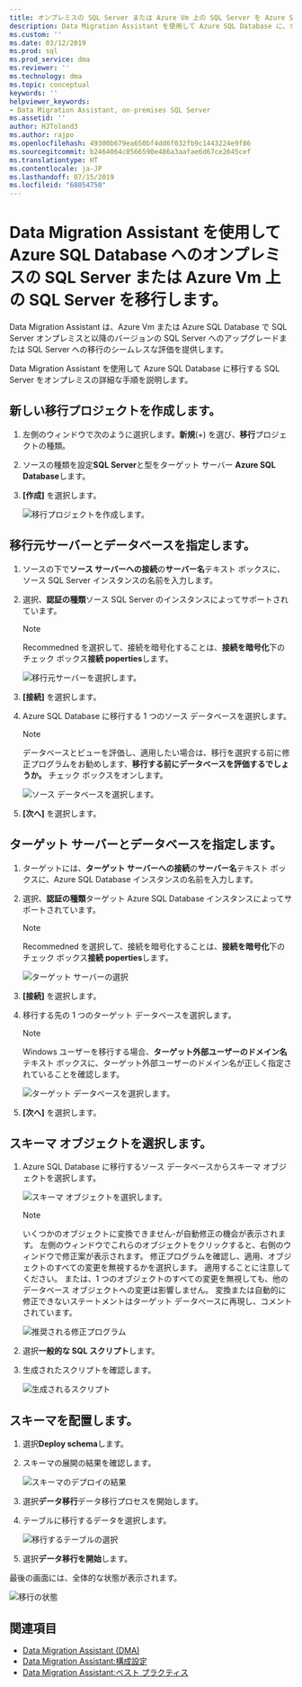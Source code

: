 ```yaml
---
title: オンプレミスの SQL Server または Azure Vm 上の SQL Server を Azure SQL Database を使用して移行 Data Migration Assistant |Microsoft Docs
description: Data Migration Assistant を使用して Azure SQL Database に、オンプレミスの SQL Server を移行する方法について説明します
ms.custom: ''
ms.date: 03/12/2019
ms.prod: sql
ms.prod_service: dma
ms.reviewer: ''
ms.technology: dma
ms.topic: conceptual
keywords: ''
helpviewer_keywords:
- Data Migration Assistant, on-premises SQL Server
ms.assetid: ''
author: HJToland3
ms.author: rajpo
ms.openlocfilehash: 49300b679ea650bf4dd6f032fb9c1443224e9f86
ms.sourcegitcommit: b2464064c0566590e486a3aafae6d67ce2645cef
ms.translationtype: HT
ms.contentlocale: ja-JP
ms.lasthandoff: 07/15/2019
ms.locfileid: "68054750"
---
```

# <a name="migrate-on-premises-sql-server-or-sql-server-on-azure-vms-to-azure-sql-database-using-the-data-migration-assistant"></a>Data Migration Assistant を使用して Azure SQL Database へのオンプレミスの SQL Server または Azure Vm 上の SQL Server を移行します。

Data Migration Assistant は、Azure Vm または Azure SQL Database で SQL Server オンプレミスと以降のバージョンの SQL Server へのアップグレードまたは SQL Server への移行のシームレスな評価を提供します。

Data Migration Assistant を使用して Azure SQL Database に移行する SQL Server をオンプレミスの詳細な手順を説明します。   

## <a name="create-a-new-migration-project"></a>新しい移行プロジェクトを作成します。

1. 左側のウィンドウで次のように選択します。**新規**(+) を選び、**移行**プロジェクトの種類。

2. ソースの種類を設定**SQL Server**と型をターゲット サーバー **Azure SQL Database**します。

3. **[作成]** を選択します。

   ![移行プロジェクトを作成します。](../dma/media/NewCreate1.png)

## <a name="specify-the-source-server-and-database"></a>移行元サーバーとデータベースを指定します。

1. ソースの下で**ソース サーバーへの接続**の**サーバー名**テキスト ボックスに、ソース SQL Server インスタンスの名前を入力します。

2. 選択、**認証の種類**ソース SQL Server のインスタンスによってサポートされています。

   > [!NOTE]
   > Recommedned を選択して、接続を暗号化することは、**接続を暗号化**下のチェック ボックス**接続 poperties**します。

    ![移行元サーバーを選択します。](../dma/media/select-source-server.png)

3. **[接続]** を選択します。

4. Azure SQL Database に移行する 1 つのソース データベースを選択します。

   > [!NOTE]
   > データベースとビューを評価し、適用したい場合は、移行を選択する前に修正プログラムをお勧めします、**移行する前にデータベースを評価するでしょうか。** チェック ボックスをオンします。

    ![ソース データベースを選択します。](../dma/media/select-source-database.png)

5. **[次へ]** を選択します。

## <a name="specify-the-target-server-and-database"></a>ターゲット サーバーとデータベースを指定します。

1. ターゲットには、**ターゲット サーバーへの接続**の**サーバー名**テキスト ボックスに、Azure SQL Database インスタンスの名前を入力します。 

2. 選択、**認証の種類**ターゲット Azure SQL Database インスタンスによってサポートされています。

   > [!NOTE]
   > Recommedned を選択して、接続を暗号化することは、**接続を暗号化**下のチェック ボックス**接続 poperties**します。

     ![ターゲット サーバーの選択](../dma/media/select-target-server.png)

3. **[接続]** を選択します。

4. 移行する先の 1 つのターゲット データベースを選択します。

   > [!NOTE]
   > Windows ユーザーを移行する場合、**ターゲット外部ユーザーのドメイン名**テキスト ボックスに、ターゲット外部ユーザーのドメイン名が正しく指定されていることを確認します。

    ![ターゲット データベースを選択します。](../dma/media/select-target-database.png)

5. **[次へ]** を選択します。

## <a name="select-schema-objects"></a>スキーマ オブジェクトを選択します。

1.  Azure SQL Database に移行するソース データベースからスキーマ オブジェクトを選択します。

    ![スキーマ オブジェクトを選択します。](../dma/media/select-schema-objects.png)

       > [!NOTE]
       > いくつかのオブジェクトに変換できません-が自動修正の機会が表示されます。 左側のウィンドウでこれらのオブジェクトをクリックすると、右側のウィンドウで修正案が表示されます。 修正プログラムを確認し、適用、オブジェクトのすべての変更を無視するかを選択します。 適用することに注意してください。 または、1 つのオブジェクトのすべての変更を無視しても、他のデータベース オブジェクトへの変更は影響しません。 変換または自動的に修正できないステートメントはターゲット データベースに再現し、コメントされています。

    ![推奨される修正プログラム](../dma/media/suggested-fix.png)

2. 選択**一般的な SQL スクリプト**します。
 
3. 生成されたスクリプトを確認します。

    ![生成されるスクリプト](../dma/media/generated-script.png)

## <a name="deploy-schema"></a>スキーマを配置します。

1. 選択**Deploy schema**します。

2. スキーマの展開の結果を確認します。
 
    ![スキーマのデプロイの結果](../dma/media/schema-deployment-results.png)

3. 選択**データ移行**データ移行プロセスを開始します。
 
4. テーブルに移行するデータを選択します。

    ![移行するテーブルの選択](../dma/media/select-tables-to-migrate.png) 

5. 選択**データ移行を開始**します。
 
最後の画面には、全体的な状態が表示されます。

   ![移行の状態](../dma/media/migration-status.png) 

## <a name="see-also"></a>関連項目

- [Data Migration Assistant (DMA)](../dma/dma-overview.md)
- [Data Migration Assistant:構成設定](../dma/dma-configurationsettings.md)
- [Data Migration Assistant:ベスト プラクティス](../dma/dma-bestpractices.md)
